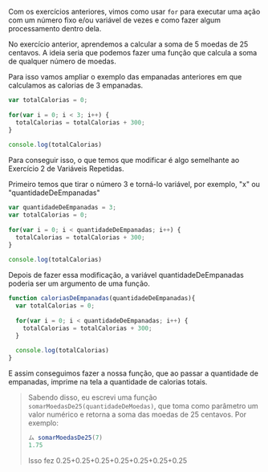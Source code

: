 Com os exercícios anteriores, vimos como usar `for` para executar uma ação com um número fixo e/ou variável de vezes e como fazer algum processamento dentro dela.
 
No exercício anterior, aprendemos a calcular a soma de 5 moedas de 25 centavos.
A ideia seria que podemos fazer uma função que calcula a soma de qualquer número de moedas.
 
Para isso vamos ampliar o exemplo das empanadas anteriores em que calculamos as calorias de 3 empanadas.
 
```javascript
var totalCalorias = 0;  
 
for(var i = 0; i < 3; i++) {
  totalCalorias = totalCalorias + 300;
}
 
console.log(totalCalorias)
```
 
Para conseguir isso, o que temos que modificar é algo semelhante ao Exercício 2 de Variáveis ​​Repetidas.
 
Primeiro temos que tirar o número 3 e torná-lo variável, por exemplo, "x" ou "quantidadeDeEmpanadas"
 
```javascript
var quantidadeDeEmpanadas = 3;
var totalCalorias = 0;  
 
for(var i = 0; i < quantidadeDeEmpanadas; i++) {
  totalCalorias = totalCalorias + 300;
}
 
console.log(totalCalorias)
```
Depois de fazer essa modificação, a variável quantidadeDeEmpanadas poderia ser um argumento de uma função.
 
```javascript
function caloriasDeEmpanadas(quantidadeDeEmpanadas){
  var totalCalorias = 0;  
 
  for(var i = 0; i < quantidadeDeEmpanadas; i++) {
	totalCalorias = totalCalorias + 300;
  }
 
  console.log(totalCalorias)
}
```
 
E assim conseguimos fazer a nossa função, que ao passar a quantidade de empanadas, imprime na tela a quantidade de calorias totais.
 
 
> Sabendo disso, eu escrevi uma função `somarMoedasDe25(quantidadeDeMoedas)`, que toma como parâmetro um valor numérico e retorna a soma das moedas de 25 centavos.
Por exemplo:  
>  
> ```javascript
> ム somarMoedasDe25(7)
> 1.75
> ```
> Isso fez 0.25+0.25+0.25+0.25+0.25+0.25+0.25

